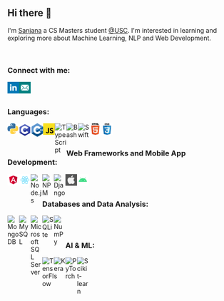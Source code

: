 ## Hi there 👋

<!--
**sanjanadumpala/sanjanadumpala** is a ✨ _special_ ✨ repository because its `README.md` (this file) appears on your GitHub profile.

Here are some ideas to get you started:

- 🔭 I’m currently working on ...
- 🌱 I’m currently learning ...
- 👯 I’m looking to collaborate on ...
- 🤔 I’m looking for help with ...
- 💬 Ask me about ...
- 📫 How to reach me: ...
- 😄 Pronouns: ...
- ⚡ Fun fact: ...
-->


<p>
    I'm <a href="https://sanjanadumpala.github.io/">Sanjana</a> a CS Masters student <a href="https://www.usc.edu">@USC</a>. I'm interested in learning and exploring more about Machine Learning, NLP and Web Development. 
</p>
<br />

### Connect with me:

<a href="www.linkedin.com/in/sanjanadumpala">
  <img align="left" alt="Sanjana Dumpala Linkedin" width="26px" src="https://raw.githubusercontent.com/edent/SuperTinyIcons/099dc12b59179d07d534069bc8551718f786d91a/images/svg/linkedin.svg" />
</a>
<a href="Sanjana Dumpala Email">
  <img align="left" alt="Sanjana Dumpala Resume" width="26px" 
  src="https://raw.githubusercontent.com/edent/SuperTinyIcons/099dc12b59179d07d534069bc8551718f786d91a/images/svg/email.svg" />
</a>
<br />
<br />

### Languages:

<a href="https://www.python.org" target="_blank"> <img align="left" alt="Python" width="24px" src="https://github.com/Aakarsh-B/trying-repos/blob/master/python-5.svg?raw=true"/> </a>
<a href="https://www.cprogramming.com/" target="_blank"> <img align="left" alt="C" width="30px" src="https://github.com/Aakarsh-B/trying-repos/blob/master/c-programming.png"/> </a>
<a href="https://www.w3schools.com/cpp/" target="_blank"> <img align="left" alt="C++" width="26px" src="https://github.com/Aakarsh-B/trying-repos/blob/master/c++.png"/> </a>
<!-- <a href="https://www.java.com/" target="_blank"> <img align="left" alt="Java" width="26px" src="https://raw.githubusercontent.com/edent/SuperTinyIcons/099dc12b59179d07d534069bc8551718f786d91a/images/svg/java.svg"/> </a> -->
<a href="https://www.javascript.com/" target="_blank"> <img align="left" alt="JavaScript" width="26px" src="https://raw.githubusercontent.com/edent/SuperTinyIcons/099dc12b59179d07d534069bc8551718f786d91a/images/svg/javascript.svg"/> </a>
<a href="https://www.typescriptlang.org/" target="_blank"> <img align="left" alt="TypeScript" width="26px" src="https://camo.githubusercontent.com/186fbed5f21edb485a85b1f566feaa25c97a233a3b97768096ae0229fc55b14f/68747470733a2f2f6564656e742e6769746875622e696f2f537570657254696e7949636f6e732f696d616765732f7376672f747970657363726970742e737667"/> </a>
<a href="https://www.gnu.org/software/bash/" target="_blank"> <img align="left" alt="Bash" width="26px" src="https://camo.githubusercontent.com/d3262ef79fd1ab1c653f2d402b715e7bbd796b1f31fa2965fa7d8235ea74cbe0/68747470733a2f2f6564656e742e6769746875622e696f2f537570657254696e7949636f6e732f696d616765732f7376672f626173682e737667"/> </a>
<a href="https://developer.apple.com/swift/" target="_blank"> <img align="left" alt="Swift" width="26px" src="https://camo.githubusercontent.com/aca6ec95fae732b0717255668fb50374ab7b2548a300db0d00e55ac29b8f184d/68747470733a2f2f6564656e742e6769746875622e696f2f537570657254696e7949636f6e732f696d616765732f7376672f73776966742e737667"/> </a>
<a href="https://www.w3.org/html/" target="_blank"><img align="left" alt="HTML5" width="26px" src="https://raw.githubusercontent.com/github/explore/80688e429a7d4ef2fca1e82350fe8e3517d3494d/topics/html/html.png" /></a>
<a href="https://www.w3schools.com/css/" target="_blank"><img align="left" alt="CSS3" width="26px" src="https://raw.githubusercontent.com/github/explore/80688e429a7d4ef2fca1e82350fe8e3517d3494d/topics/css/css.png" /></a>
<!--<img align="left" alt="GitHub" width="26px" src="https://github.com/Aakarsh-B/trying-repos/blob/master/github.svg" /> -->
<br />
<br />

### Web Frameworks and Mobile App Development:

<a href="https://angular.io/" target="_blank"> <img align="left" alt="Angular" width="26px" src="https://raw.githubusercontent.com/edent/SuperTinyIcons/099dc12b59179d07d534069bc8551718f786d91a/images/svg/angular.svg"/> </a>
<a href="https://reactjs.org/" target="_blank"> <img align="left" alt="React" width="26px" src="https://raw.githubusercontent.com/edent/SuperTinyIcons/099dc12b59179d07d534069bc8551718f786d91a/images/svg/react.svg"/> </a>
<a href="https://nodejs.org/" target="_blank"> <img align="left" alt="Node.js" width="26px" src="https://camo.githubusercontent.com/83a5ba03f32402178e1faa16675307f1697b91a44f6408d0c73806c68e9c7154/68747470733a2f2f6564656e742e6769746875622e696f2f537570657254696e7949636f6e732f696d616765732f7376672f6e6f64656a732e737667"/> </a>
<a href="https://www.npmjs.com" target="_blank"> <img align="left" alt="NPM" width="26px" src="https://camo.githubusercontent.com/706595711a10187628d1754615d6fd613824eb9939d170b5e000f39094094bf6/68747470733a2f2f6564656e742e6769746875622e696f2f537570657254696e7949636f6e732f696d616765732f7376672f6e706d2e737667"/> </a>
<!--<a href="https://nextjs.org/" target="_blank"> <img align="left" alt="Next.js" width="26px" src="https://raw.githubusercontent.com/edent/SuperTinyIcons/099dc12b59179d07d534069bc8551718f786d91a/images/svg/nextjs.svg"/> </a> 
<a href="https://expressjs.com/" target="_blank"> <img align="left" alt="Express" width="26px" src="https://raw.githubusercontent.com/edent/SuperTinyIcons/099dc12b59179d07d534069bc8551718f786d91a/images/svg/express.svg"/> </a> 
<a href="https://flask.palletsprojects.com/" target="_blank"> <img align="left" alt="Flask" width="26px" src="https://raw.githubusercontent.com/edent/SuperTinyIcons/099dc12b59179d07d534069bc8551718f786d91a/images/svg/flask.svg"/> </a> -->
<a href="https://www.djangoproject.com/" target="_blank"> <img align="left" alt="Django" width="26px" src="https://camo.githubusercontent.com/e8c1251ff9cfae96a46047a2beccc7c9bd4ad200ccda65377b1ab6c403ac7238/68747470733a2f2f6564656e742e6769746875622e696f2f537570657254696e7949636f6e732f696d616765732f7376672f646a616e676f70726f6a6563742e737667"/> </a>
<!-- <a href="https://www.figma.com/" target="_blank"> <img align="left" alt="Figma" width="26px" src="https://raw.githubusercontent.com/edent/SuperTinyIcons/099dc12b59179d07d534069bc8551718f786d91a/images/svg/figma.svg"/> </a> 
<a href="https://www.postman.com/" target="_blank"> <img align="left" alt="Postman" width="26px" src="https://raw.githubusercontent.com/edent/SuperTinyIcons/099dc12b59179d07d534069bc8551718f786d91a/images/svg/postman.svg"/> </a>
<a href="https://reactnative.dev/" target="_blank"> <img align="left" alt="React Native" width="26px" src="https://raw.githubusercontent.com/edent/SuperTinyIcons/099dc12b59179d07d534069bc8551718f786d91a/images/svg/react.svg"/> </a> -->
<a href="https://www.apple.com" target="_blank"> <img align="left" alt="Android Studio" width="26px"
src="https://raw.githubusercontent.com/edent/SuperTinyIcons/099dc12b59179d07d534069bc8551718f786d91a/images/svg/apple.svg"/> </a>
<a href="https://developer.android.com/studio" target="_blank"> <img align="left" alt="Android Studio" width="26px"
src="https://raw.githubusercontent.com/edent/SuperTinyIcons/099dc12b59179d07d534069bc8551718f786d91a/images/svg/android.svg"/> </a>
<br />
<br />

### Databases and Data Analysis:

<a href="https://www.mongodb.com/" target="_blank"> <img align="left" alt="MongoDB" width="26px" src="https://www.vectorlogo.zone/logos/mongodb/mongodb-icon.svg"/> </a>
<a href="https://www.mysql.com/" target="_blank"> <img align="left" alt="MySQL" width="26px" src="https://www.vectorlogo.zone/logos/mysql/mysql-icon.svg"/> </a>
<!-- <a href="https://www.postgresql.org/" target="_blank"> <img align="left" alt="PostgreSQL" width="26px" src="https://www.vectorlogo.zone/logos/postgresql/postgresql-icon.svg"/> </a> -->
<a href="https://www.microsoft.com/en-us/sql-server" target="_blank"> <img align="left" alt="Microsoft SQL Server" width="26px" src="https://user-images.githubusercontent.com/4249331/52232852-e2c4f780-28bd-11e9-835d-1e3cf3e43888.png"/> </a>
<!-- <a href="https://www.oracle.com/database/" target="_blank"> <img align="left" alt="Oracle" width="26px" src="https://www.vectorlogo.zone/logos/oracle/oracle-icon.svg"/> </a> -->
<a href="https://www.sqlite.org/index.html" target="_blank"> <img align="left" alt="SQLite" width="26px" src="https://www.vectorlogo.zone/logos/sqlite/sqlite-icon.svg"/> </a>
<!-- <a href="https://powerbi.microsoft.com/" target="_blank"> <img align="left" alt="Power BI" width="26px" src="https://www.vectorlogo.zone/logos/microsoft_powerbi/microsoft_powerbi-icon.svg"/> </a>
<a href="https://www.tableau.com/" target="_blank"> <img align="left" alt="Tableau" width="26px" src="https://www.vectorlogo.zone/logos/tableau/tableau-icon.svg"/> </a>
<a href="https://pandas.pydata.org/" target="_blank"> <img align="left" alt="Pandas" width="26px" src="https://github.com/Aakarsh-B/trying-repos/blob/master/pandas.svg?raw=true"/> </a> -->
<a href="https://numpy.org/" target="_blank"> <img align="left" alt="NumPy" width="26px" src="https://www.vectorlogo.zone/logos/numpy/numpy-icon.svg"/> </a>
<br />
<br />

### AI & ML:

<a href="https://www.tensorflow.org/" target="_blank"> <img align="left" alt="TensorFlow" width="26px" src="https://www.vectorlogo.zone/logos/tensorflow/tensorflow-icon.svg"/> </a>
<a href="https://keras.io/" target="_blank"> <img align="left" alt="Keras" width="26px" src="https://upload.wikimedia.org/wikipedia/commons/a/ae/Keras_logo.svg"/> </a>
<a href="https://pytorch.org/" target="_blank"> <img align="left" alt="PyTorch" width="26px" src="https://www.vectorlogo.zone/logos/pytorch/pytorch-icon.svg"/> </a>
<a href="https://scikit-learn.org/" target="_blank"> <img align="left" alt="Scikit-learn" width="26px" src="https://upload.wikimedia.org/wikipedia/commons/0/05/Scikit_learn_logo_small.svg"/> </a>
<!-- <a href="https://huggingface.co/" target="_blank"> <img align="left" alt="Hugging Face" width="26px" src="https://upload.wikimedia.org/wikipedia/commons/4/4b/Hugging_Face_logo.svg"/> </a> -->

<br />
<br />
